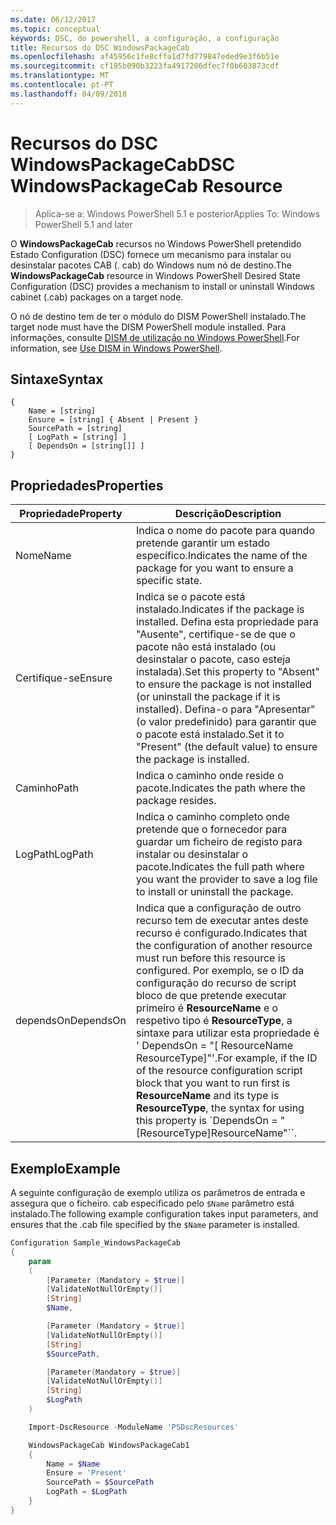 ```yaml
---
ms.date: 06/12/2017
ms.topic: conceptual
keywords: DSC, do powershell, a configuração, a configuração
title: Recursos do DSC WindowsPackageCab
ms.openlocfilehash: af45956c1fe8cffa1d7fd779847eded9e3f6b51e
ms.sourcegitcommit: cf195b090b3223fa4917206dfec7f0b603873cdf
ms.translationtype: MT
ms.contentlocale: pt-PT
ms.lasthandoff: 04/09/2018
---
```

# <a name="dsc-windowspackagecab-resource"></a><span data-ttu-id="ba97c-103">Recursos do DSC WindowsPackageCab</span><span class="sxs-lookup"><span data-stu-id="ba97c-103">DSC WindowsPackageCab Resource</span></span>

> <span data-ttu-id="ba97c-104">Aplica-se a: Windows PowerShell 5.1 e posterior</span><span class="sxs-lookup"><span data-stu-id="ba97c-104">Applies To: Windows PowerShell 5.1 and later</span></span>

<span data-ttu-id="ba97c-105">O **WindowsPackageCab** recursos no Windows PowerShell pretendido Estado Configuration (DSC) fornece um mecanismo para instalar ou desinstalar pacotes CAB (. cab) do Windows num nó de destino.</span><span class="sxs-lookup"><span data-stu-id="ba97c-105">The **WindowsPackageCab** resource in Windows PowerShell Desired State Configuration (DSC) provides a mechanism to install or uninstall Windows cabinet (.cab) packages on a target node.</span></span>

<span data-ttu-id="ba97c-106">O nó de destino tem de ter o módulo do DISM PowerShell instalado.</span><span class="sxs-lookup"><span data-stu-id="ba97c-106">The target node must have the DISM PowerShell module installed.</span></span> <span data-ttu-id="ba97c-107">Para informações, consulte [DISM de utilização no Windows PowerShell](https://msdn.microsoft.com/en-us/windows/hardware/commercialize/manufacture/desktop/use-dism-in-windows-powershell-s14).</span><span class="sxs-lookup"><span data-stu-id="ba97c-107">For information, see [Use DISM in Windows PowerShell](https://msdn.microsoft.com/en-us/windows/hardware/commercialize/manufacture/desktop/use-dism-in-windows-powershell-s14).</span></span>


## <a name="syntax"></a><span data-ttu-id="ba97c-108">Sintaxe</span><span class="sxs-lookup"><span data-stu-id="ba97c-108">Syntax</span></span>

```
{
    Name = [string]
    Ensure = [string] { Absent | Present }
    SourcePath = [string]
    [ LogPath = [string] ]
    [ DependsOn = [string[]] ]
}
```

## <a name="properties"></a><span data-ttu-id="ba97c-109">Propriedades</span><span class="sxs-lookup"><span data-stu-id="ba97c-109">Properties</span></span>

|  <span data-ttu-id="ba97c-110">Propriedade</span><span class="sxs-lookup"><span data-stu-id="ba97c-110">Property</span></span>  |  <span data-ttu-id="ba97c-111">Descrição</span><span class="sxs-lookup"><span data-stu-id="ba97c-111">Description</span></span>   |
|---|---|
| <span data-ttu-id="ba97c-112">Nome</span><span class="sxs-lookup"><span data-stu-id="ba97c-112">Name</span></span>| <span data-ttu-id="ba97c-113">Indica o nome do pacote para quando pretende garantir um estado específico.</span><span class="sxs-lookup"><span data-stu-id="ba97c-113">Indicates the name of the package for you want to ensure a specific state.</span></span>|
| <span data-ttu-id="ba97c-114">Certifique-se</span><span class="sxs-lookup"><span data-stu-id="ba97c-114">Ensure</span></span>| <span data-ttu-id="ba97c-115">Indica se o pacote está instalado.</span><span class="sxs-lookup"><span data-stu-id="ba97c-115">Indicates if the package is installed.</span></span> <span data-ttu-id="ba97c-116">Defina esta propriedade para "Ausente", certifique-se de que o pacote não está instalado (ou desinstalar o pacote, caso esteja instalada).</span><span class="sxs-lookup"><span data-stu-id="ba97c-116">Set this property to "Absent" to ensure the package is not installed (or uninstall the package if it is installed).</span></span> <span data-ttu-id="ba97c-117">Defina-o para "Apresentar" (o valor predefinido) para garantir que o pacote está instalado.</span><span class="sxs-lookup"><span data-stu-id="ba97c-117">Set it to "Present" (the default value) to ensure the package is installed.</span></span>|
| <span data-ttu-id="ba97c-118">Caminho</span><span class="sxs-lookup"><span data-stu-id="ba97c-118">Path</span></span>| <span data-ttu-id="ba97c-119">Indica o caminho onde reside o pacote.</span><span class="sxs-lookup"><span data-stu-id="ba97c-119">Indicates the path where the package resides.</span></span>|
| <span data-ttu-id="ba97c-120">LogPath</span><span class="sxs-lookup"><span data-stu-id="ba97c-120">LogPath</span></span>| <span data-ttu-id="ba97c-121">Indica o caminho completo onde pretende que o fornecedor para guardar um ficheiro de registo para instalar ou desinstalar o pacote.</span><span class="sxs-lookup"><span data-stu-id="ba97c-121">Indicates the full path where you want the provider to save a log file to install or uninstall the package.</span></span>|
| <span data-ttu-id="ba97c-122">dependsOn</span><span class="sxs-lookup"><span data-stu-id="ba97c-122">DependsOn</span></span> | <span data-ttu-id="ba97c-123">Indica que a configuração de outro recurso tem de executar antes deste recurso é configurado.</span><span class="sxs-lookup"><span data-stu-id="ba97c-123">Indicates that the configuration of another resource must run before this resource is configured.</span></span> <span data-ttu-id="ba97c-124">Por exemplo, se o ID da configuração do recurso de script bloco de que pretende executar primeiro é **ResourceName** e o respetivo tipo é **ResourceType**, a sintaxe para utilizar esta propriedade é ' DependsOn = "[ ResourceName ResourceType]"'.</span><span class="sxs-lookup"><span data-stu-id="ba97c-124">For example, if the ID of the resource configuration script block that you want to run first is **ResourceName** and its type is **ResourceType**, the syntax for using this property is \`DependsOn = "[ResourceType]ResourceName"\`\`.</span></span>|

## <a name="example"></a><span data-ttu-id="ba97c-125">Exemplo</span><span class="sxs-lookup"><span data-stu-id="ba97c-125">Example</span></span>

<span data-ttu-id="ba97c-126">A seguinte configuração de exemplo utiliza os parâmetros de entrada e assegura que o ficheiro. cab especificado pelo `$Name` parâmetro está instalado.</span><span class="sxs-lookup"><span data-stu-id="ba97c-126">The following example configuration takes input parameters, and ensures that the .cab file specified by the `$Name` parameter is installed.</span></span>

```powershell
Configuration Sample_WindowsPackageCab
{
    param
    (
        [Parameter (Mandatory = $true)]
        [ValidateNotNullOrEmpty()]
        [String]
        $Name,

        [Parameter (Mandatory = $true)]
        [ValidateNotNullOrEmpty()]
        [String]
        $SourcePath,

        [Parameter(Mandatory = $true)]
        [ValidateNotNullOrEmpty()]
        [String]
        $LogPath
    )

    Import-DscResource -ModuleName 'PSDscResources'

    WindowsPackageCab WindowsPackageCab1
    {
        Name = $Name
        Ensure = 'Present'
        SourcePath = $SourcePath
        LogPath = $LogPath
    }
}
```